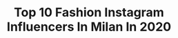 ---
title: Top 10 Fashion Instagram Influencers In Milan In 2020
description: >-
  Find top fashion Instagram influencers in Milan in 2020. Most popular hashtags: #iorestoacasa #fashion #smile #fase2.
platform: Instagram
profiles:
  - username: "paul89ferrari"
    fullname: >-
      paul ferrari
    location: "Italy"
    followers: 21782
    engagement: 805
    commentsToLikes: 0.062136
    id: ckaouqaft1chk0i78r2xgte9x
    verified: false
    hashtags: "#carryon, #morning, #selfie, #greeneyes"
  - username: "simone_tagliati_"
    fullname: >-
      𝚂𝚒𝚖𝚘𝚗𝚎 𝚃𝚊𝚐𝚕𝚒𝚊𝚝𝚒
    location: "Italy"
    followers: 11430
    engagement: 813
    commentsToLikes: 0.033144
    id: ck8t0us1ptea60j7869nfl5fz
    verified: false
    hashtags: "#luxury, #modelife, #bagfashion, #manclothes"
  - username: "ginevraodescalchi"
    fullname: >-
      Ginevra Odescalchi
    location: "Italy"
    followers: 21318
    engagement: 156
    commentsToLikes: 0.094643
    id: ck0w0dztgdpr60i19xgvoc2ei
    verified: false
    hashtags: "#dress, #cleaning, #busybees, #freckes"
  - username: "petraloreggian"
    fullname: >-
      P E T R A  L O R E G G I A N
    location: "Italy"
    followers: 45023
    engagement: 142
    commentsToLikes: 0.022377
    id: ck0u21n3rylnh0i19ycgfiafd
    verified: false
    hashtags: "#leo2anni, #fashion, #milanononsiferma, #sostienicasabimbi"
  - username: "andrea_croin"
    fullname: >-
      #Andrea Croin 🇮🇹
    location: "Italy"
    followers: 9731
    engagement: 1266
    commentsToLikes: 0.395473
    id: ckaoysvdmixca0i78ade9bm85
    verified: false
    hashtags: "#portrait, #modaitaliana, #modello, #quarantena"
  - username: "wemilano"
    fullname: >-
      WE MILANO
    location: "Italy"
    followers: 32191
    engagement: 351
    commentsToLikes: 0.020979
    id: ck0tv9gu6afy80i19wm9k7ixo
    verified: false
    hashtags: "#portanuovamilano, #arcodellapace, #santambrogiomilano, #buongiornomilano"
  - username: "fely_felicia__"
    fullname: >-
      Fely Felicia
    location: "Italy"
    followers: 8007
    engagement: 2028
    commentsToLikes: 0.039700
    id: ck8t1jio6w0ht0j787a5hwo40
    verified: false
    hashtags: "#adventure, #outfit, #skioutfit, #selfie"
  - username: "grimoldieu"
    fullname: >-
      Alessandro Grimoldieu
    location: "Italy"
    followers: 38965
    engagement: 239
    commentsToLikes: 0.131200
    id: ckap13ptrszsv0i78bsmo2z4i
    verified: false
    hashtags: "#goligummy, #videogame, #vintagestyle, #atestoni"
  - username: "petarmilano"
    fullname: >-
      Petar Spasojevic
    location: "Italy"
    followers: 90453
    engagement: 139
    commentsToLikes: 0.030076
    id: ckaozwkbrnq6z0i78744awio8
    verified: false
    hashtags: "#moscow, #tb, #stayhome, #iorestoacasa"
  - username: "noah.faun"
    fullname: >-
      Simone Gammino
    location: "Italy"
    followers: 36880
    engagement: 483
    commentsToLikes: 0.013457
    id: ck5zz53q9b3k10i14v8hzhm6q
    verified: false
    hashtags: "#sculpture, #sacred, #beauty, #wellahair"
---